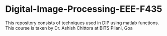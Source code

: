 # Digital-Image-Processing-EEE-F435
This repository consists of techniques used in DIP using matlab functions.
This course is taken by Dr. Ashish Chittora at BITS Pilani, Goa
